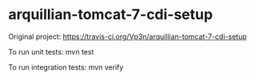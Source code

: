 arquillian-tomcat-7-cdi-setup
=============================

Original project: https://travis-ci.org/Vp3n/arquillian-tomcat-7-cdi-setup

To run unit tests: mvn test

To run integration tests: mvn verify